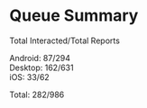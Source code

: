 # Queue Summary

Total Interacted/Total Reports

Android: 87/294  
Desktop: 162/631  
iOS: 33/62

Total: 282/986
